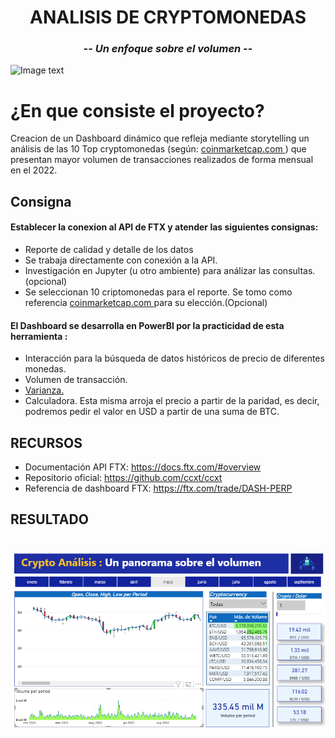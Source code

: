 
# <h1 align="center">**ANALISIS DE CRYPTOMONEDAS**</h1>
### <p align="center">-- *Un enfoque sobre el volumen* --<p>

![Image text](https://camo.githubusercontent.com/27f093140fdd2a067a211000b6bbf1b39d21dc125cd34b5f5411931c9d61e26e/68747470733a2f2f68656c702e6674782e636f6d2f68632f61727469636c655f6174746163686d656e74732f343430393939343937333834342f6d6365636c6970302e706e67)


# **¿En que consiste el proyecto?**
Creacion de un Dashboard dinámico que refleja mediante storytelling un análisis de las 10 Top cryptomonedas (según: [coinmarketcap.com ](https://coinmarketcap.com/es/) ) que presentan mayor volumen de transacciones realizados de forma mensual en el 2022.

## Consigna

#### Establecer la conexion al API de FTX y atender las siguientes consignas:
* Reporte de calidad y detalle de los datos
* Se trabaja directamente con conexión a la API. 
* Investigación en Jupyter (u otro ambiente) para análizar las consultas. (opcional)
* Se seleccionan 10 criptomonedas para el reporte. Se tomo como referencia [coinmarketcap.com ](https://coinmarketcap.com/es/) para su elección.(Opcional)

#### El Dashboard se desarrolla en PowerBI por la practicidad de esta herramienta :
* Interacción para la búsqueda de datos históricos de precio de diferentes monedas.
* Volumen de transacción.
* [Varianza.](https://economipedia.com/definiciones/varianza.html#:~:text=La%20varianza%20es%20una%20medida,la%20desviaci%C3%B3n%20t%C3%ADpica%20al%20cuadrado) 
* Calculadora. Esta misma arroja el precio a partir de la paridad, es decir, podremos pedir el valor en USD a partir de una suma de BTC. 


## RECURSOS
* Documentación API FTX: https://docs.ftx.com/#overview
* Repositorio oficial: https://github.com/ccxt/ccxt
* Referencia de dashboard FTX: https://ftx.com/trade/DASH-PERP

## RESULTADO
### <h1 align="center">![Image text](https://github.com/Yoelcaro14/Analisis-de-cryptomonedas/blob/master/Dash_crypto.PNG)</h1>

